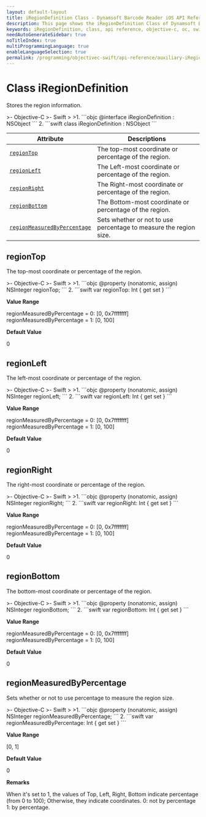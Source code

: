```yaml
---
layout: default-layout
title: iRegionDefinition Class - Dynamsoft Barcode Reader iOS API Reference
description: This page shows the iRegionDefinition Class of Dynamsoft Barcode Reader for iOS SDK.
keywords: iRegionDefinition, class, api reference, objective-c, oc, swift
needAutoGenerateSidebar: true
noTitleIndex: true
multiProgrammingLanguage: true
enableLanguageSelection: true
permalink: /programming/objectivec-swift/api-reference/auxiliary-iRegionDefinition.html
---
```


# Class iRegionDefinition

Stores the region information.  

<div class="sample-code-prefix"></div>
>- Objective-C
>- Swift
>
>1. 
```objc
@interface iRegionDefinition : NSObject
```
2. 
```swift
class iRegionDefinition : NSObject
```

| Attribute | Descriptions |
|---------- | ------------ |
| [`regionTop`](#regiontop) | The top-most coordinate or percentage of the region. |
| [`regionLeft`](#regionleft) | The Left-most coordinate or percentage of the region. |
| [`regionRight`](#regionright) | The Right-most coordinate or percentage of the region. |
| [`regionBottom`](#regionbottom) | The Bottom-most coordinate or percentage of the region. |
| [`regionMeasuredByPercentage`](#regionmeasuredbypercentage) | Sets whether or not to use percentage to measure the region size. |

## regionTop

The top-most coordinate or percentage of the region.

<div class="sample-code-prefix"></div>
>- Objective-C
>- Swift
>
>1. 
```objc
@property (nonatomic, assign) NSInteger regionTop;
```
2. 
```swift
var regionTop: Int { get set }
```

**Value Range**

regionMeasuredByPercentage = 0: [0, 0x7fffffff]  
regionMeasuredByPercentage = 1: [0, 100]  

**Default Value**

0

## regionLeft

The left-most coordinate or percentage of the region.

<div class="sample-code-prefix"></div>
>- Objective-C
>- Swift
>
>1. 
```objc
@property (nonatomic, assign) NSInteger regionLeft;
```
2. 
```swift
var regionLeft: Int { get set }
```

**Value Range**

regionMeasuredByPercentage = 0: [0, 0x7fffffff]  
regionMeasuredByPercentage = 1: [0, 100]  

**Default Value**

0

## regionRight

The right-most coordinate or percentage of the region.

<div class="sample-code-prefix"></div>
>- Objective-C
>- Swift
>
>1. 
```objc
@property (nonatomic, assign) NSInteger regionRight;
```
2. 
```swift
var regionRight: Int { get set }
```

**Value Range**

regionMeasuredByPercentage = 0: [0, 0x7fffffff]
regionMeasuredByPercentage = 1: [0, 100]

**Default Value**

0

## regionBottom

The bottom-most coordinate or percentage of the region.

<div class="sample-code-prefix"></div>
>- Objective-C
>- Swift
>
>1. 
```objc
@property (nonatomic, assign) NSInteger regionBottom;
```
2. 
```swift
var regionBottom: Int { get set }
```

**Value Range**

regionMeasuredByPercentage = 0: [0, 0x7fffffff]  
regionMeasuredByPercentage = 1: [0, 100]  

**Default Value**

0

## regionMeasuredByPercentage

Sets whether or not to use percentage to measure the region size.

<div class="sample-code-prefix"></div>
>- Objective-C
>- Swift
>
>1. 
```objc
@property (nonatomic, assign) NSInteger regionMeasuredByPercentage;
```
2. 
```swift
var regionMeasuredByPercentage: Int { get set }
```

**Value Range**

[0, 1]

**Default Value**

0

**Remarks**

When it's set to 1, the values of Top, Left, Right, Bottom indicate percentage (from 0 to 100); Otherwise, they indicate coordinates. 0: not by percentage 1: by percentage.
